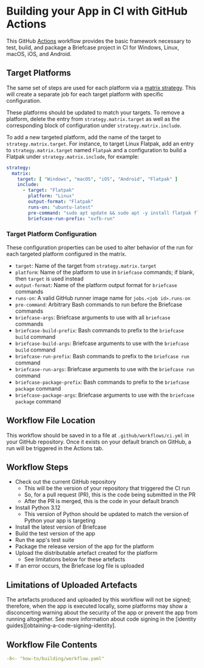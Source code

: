 # Building your App in CI with GitHub Actions

This GitHub [Actions](https://docs.github.com/en/actions) workflow
provides the basic framework necessary to test, build, and package a
Briefcase project in CI for Windows, Linux, macOS, iOS, and Android.

## Target Platforms

The same set of steps are used for each platform via a [matrix
strategy](https://docs.github.com/en/actions/writing-workflows/choosing-what-your-workflow-does/running-variations-of-jobs-in-a-workflow).
This will create a separate job for each target platform with specific
configuration.

These platforms should be updated to match your targets. To remove a
platform, delete the entry from `strategy.matrix.target` as well as the
corresponding block of configuration under `strategy.matrix.include`.

To add a new targeted platform, add the name of the target to
`strategy.matrix.target`. For instance, to target Linux Flatpak, add an
entry to `strategy.matrix.target` named `Flatpak` and a configuration to
build a Flatpak under `strategy.matrix.include`, for example:

```YAML
strategy:
  matrix:
    target: [ "Windows", "macOS", "iOS", "Android", "Flatpak" ]
    include:
      - target: "Flatpak"
        platform: "Linux"
        output-format: "Flatpak"
        runs-on: "ubuntu-latest"
        pre-command: "sudo apt update && sudo apt -y install flatpak flatpak-builder"
        briefcase-run-prefix: "xvfb-run"
```

### Target Platform Configuration

These configuration properties can be used to alter behavior of the run
for each targeted platform configured in the matrix.

- `target`: Name of the target from `strategy.matrix.target`
- `platform`: Name of the platform to use in `briefcase` commands; if blank, then
  `target` is used instead
- `output-format`: Name of the platform output format for `briefcase` commands
- `runs-on`: A valid GitHub runner image name for `jobs.<job id>.runs-on`
- `pre-command`: Arbitrary Bash commands to run before the Briefcase commands
- `briefcase-args`: Briefcase arguments to use with all `briefcase` commands
- `briefcase-build-prefix`: Bash commands to prefix to the `briefcase build` command
- `briefcase-build-args`: Briefcase arguments to use with the `briefcase build` command
- `briefcase-run-prefix`: Bash commands to prefix to the `briefcase run` command
- `briefcase-run-args`: Briefcase arguments to use with the `briefcase run` command
- `briefcase-package-prefix`: Bash commands to prefix to the `briefcase package` command
- `briefcase-package-args`: Briefcase arguments to use with the `briefcase package`
  command

## Workflow File Location

This workflow should be saved in to a file at `.github/workflows/ci.yml`
in your GitHub repository. Once it exists on your default branch on
GitHub, a run will be triggered in the Actions tab.

## Workflow Steps

- Check out the current GitHub repository
  - This will be the version of your repository that triggered the CI run
  - So, for a pull request (PR), this is the code being submitted in the PR
  - After the PR is merged, this is the code in your default branch
- Install Python 3.12
  - This version of Python should be updated to match the version of Python your app
    is targeting
- Install the latest version of Briefcase
- Build the test version of the app
- Run the app's test suite
- Package the release version of the app for the platform
- Upload the distributable artefact created for the platform
  - See limitations below for these artefacts
- If an error occurs, the Briefcase log file is uploaded

## Limitations of Uploaded Artefacts

The artefacts produced and uploaded by this workflow will not be signed;
therefore, when the app is executed locally, some platforms may show a
disconcerting warning about the security of the app or prevent the app
from running altogether. See more information about code signing in the
[identity guides][obtaining-a-code-signing-identity].

## Workflow File Contents

```YAML
-8<- "how-to/building/workflow.yaml"
```
